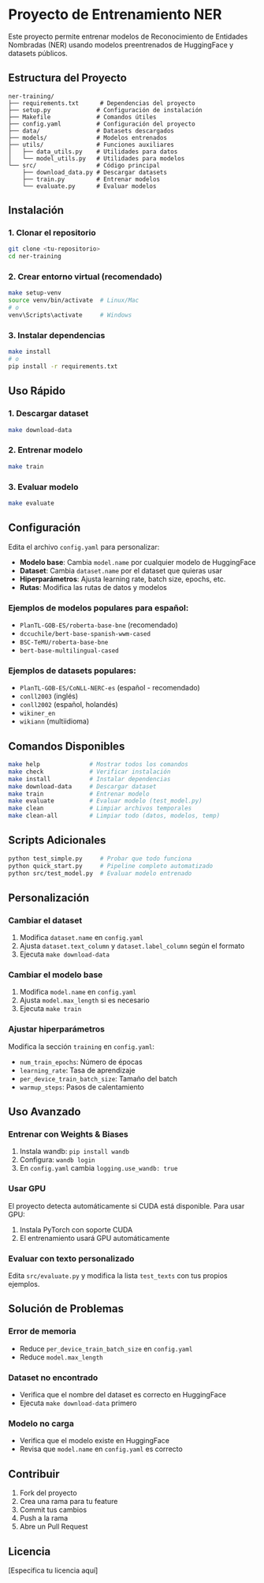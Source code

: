 # Proyecto de Entrenamiento NER

Este proyecto permite entrenar modelos de Reconocimiento de Entidades Nombradas (NER) usando modelos preentrenados de HuggingFace y datasets públicos.

## Estructura del Proyecto

```
ner-training/
├── requirements.txt      # Dependencias del proyecto
├── setup.py             # Configuración de instalación
├── Makefile             # Comandos útiles
├── config.yaml          # Configuración del proyecto
├── data/                # Datasets descargados
├── models/              # Modelos entrenados
├── utils/               # Funciones auxiliares
│   ├── data_utils.py    # Utilidades para datos
│   └── model_utils.py   # Utilidades para modelos
└── src/                 # Código principal
    ├── download_data.py # Descargar datasets
    ├── train.py         # Entrenar modelos
    └── evaluate.py      # Evaluar modelos
```

## Instalación

### 1. Clonar el repositorio
```bash
git clone <tu-repositorio>
cd ner-training
```

### 2. Crear entorno virtual (recomendado)
```bash
make setup-venv
source venv/bin/activate  # Linux/Mac
# o
venv\Scripts\activate     # Windows
```

### 3. Instalar dependencias
```bash
make install
# o
pip install -r requirements.txt
```

## Uso Rápido

### 1. Descargar dataset
```bash
make download-data
```

### 2. Entrenar modelo
```bash
make train
```

### 3. Evaluar modelo
```bash
make evaluate
```

## Configuración

Edita el archivo `config.yaml` para personalizar:

- **Modelo base**: Cambia `model.name` por cualquier modelo de HuggingFace
- **Dataset**: Cambia `dataset.name` por el dataset que quieras usar
- **Hiperparámetros**: Ajusta learning rate, batch size, epochs, etc.
- **Rutas**: Modifica las rutas de datos y modelos

### Ejemplos de modelos populares para español:
- `PlanTL-GOB-ES/roberta-base-bne` (recomendado)
- `dccuchile/bert-base-spanish-wwm-cased`
- `BSC-TeMU/roberta-base-bne`
- `bert-base-multilingual-cased`

### Ejemplos de datasets populares:
- `PlanTL-GOB-ES/CoNLL-NERC-es` (español - recomendado)
- `conll2003` (inglés)
- `conll2002` (español, holandés)  
- `wikiner_en`
- `wikiann` (multiidioma)

## Comandos Disponibles

```bash
make help              # Mostrar todos los comandos
make check             # Verificar instalación
make install           # Instalar dependencias
make download-data     # Descargar dataset
make train             # Entrenar modelo
make evaluate          # Evaluar modelo (test_model.py)
make clean             # Limpiar archivos temporales
make clean-all         # Limpiar todo (datos, modelos, temp)
```

## Scripts Adicionales

```bash
python test_simple.py     # Probar que todo funciona
python quick_start.py     # Pipeline completo automatizado
python src/test_model.py  # Evaluar modelo entrenado
```

## Personalización

### Cambiar el dataset
1. Modifica `dataset.name` en `config.yaml`
2. Ajusta `dataset.text_column` y `dataset.label_column` según el formato
3. Ejecuta `make download-data`

### Cambiar el modelo base
1. Modifica `model.name` en `config.yaml`
2. Ajusta `model.max_length` si es necesario
3. Ejecuta `make train`

### Ajustar hiperparámetros
Modifica la sección `training` en `config.yaml`:
- `num_train_epochs`: Número de épocas
- `learning_rate`: Tasa de aprendizaje
- `per_device_train_batch_size`: Tamaño del batch
- `warmup_steps`: Pasos de calentamiento

## Uso Avanzado

### Entrenar con Weights & Biases
1. Instala wandb: `pip install wandb`
2. Configura: `wandb login`
3. En `config.yaml` cambia `logging.use_wandb: true`

### Usar GPU
El proyecto detecta automáticamente si CUDA está disponible. Para usar GPU:
1. Instala PyTorch con soporte CUDA
2. El entrenamiento usará GPU automáticamente

### Evaluar con texto personalizado
Edita `src/evaluate.py` y modifica la lista `test_texts` con tus propios ejemplos.

## Solución de Problemas

### Error de memoria
- Reduce `per_device_train_batch_size` en `config.yaml`
- Reduce `model.max_length`

### Dataset no encontrado
- Verifica que el nombre del dataset es correcto en HuggingFace
- Ejecuta `make download-data` primero

### Modelo no carga
- Verifica que el modelo existe en HuggingFace
- Revisa que `model.name` en `config.yaml` es correcto

## Contribuir

1. Fork del proyecto
2. Crea una rama para tu feature
3. Commit tus cambios
4. Push a la rama
5. Abre un Pull Request

## Licencia

[Especifica tu licencia aquí]